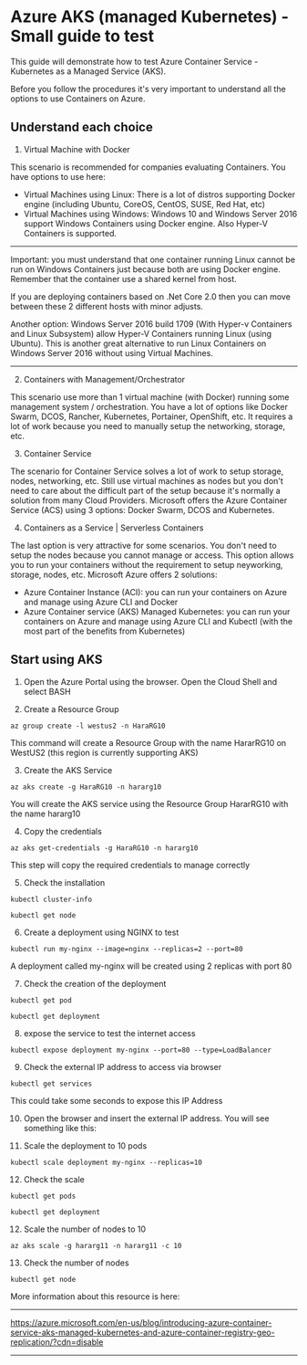 # Azure AKS (managed Kubernetes) - Small guide to test #

This guide will demonstrate how to test Azure Container Service - Kubernetes as a Managed Service (AKS). 

Before you follow the procedures it's very important to understand all the options to use Containers on Azure. 

## Understand each choice ##

1) Virtual Machine with Docker

This scenario is recommended for companies evaluating Containers. You have options to use here:
- Virtual Machines using Linux: There is a lot of distros supporting Docker engine (including Ubuntu, CoreOS, CentOS, SUSE, Red Hat, etc) 
- Virtual Machines using Windows: Windows 10 and Windows Server 2016 support Windows Containers using Docker engine. Also Hyper-V Containers is supported. 
---
Important: you must understand that one container running Linux cannot be run on Windows Containers  just because both are using Docker engine. Remember that the container use a shared kernel from host. 

If you are deploying containers based on .Net Core 2.0 then you can move between these 2 different hosts with minor adjusts. 

Another option: Windows Server 2016 build 1709 (With Hyper-v Containers and Linux Subsystem) allow Hyper-V Containers running Linux (using Ubuntu). This is another great alternative to run Linux Containers on Windows Server 2016 without using Virtual Machines. 

---

2) Containers with Management/Orchestrator

This scenario use more than 1 virtual machine (with Docker) running some management system / orchestration. You have a lot of options like Docker Swarm, DCOS, Rancher, Kubernetes, Portainer, OpenShift, etc. It requires a lot of work because you need to manually setup the networking, storage, etc. 


3) Container Service

The scenario for Container Service solves a lot of work to setup storage, nodes, networking, etc. Still use virtual machines as nodes but you don't need to care about the difficult part of the setup because it's normally a solution from many Cloud Providers. 
Microsoft offers the Azure Container Service (ACS) using 3 options: Docker Swarm, DCOS and Kubernetes. 


4) Containers as a Service | Serverless Containers

The last option is very attractive for some scenarios. You don't need to setup the nodes because you cannot manage or access. This option allows you to run your containers without the requirement to setup neyworking, storage, nodes, etc. 
Microsoft Azure offers 2 solutions:
- Azure Container Instance (ACI): you can run your containers on Azure and manage using Azure CLI and Docker
- Azure Container service (AKS) Managed Kubernetes: you can run your containers on Azure and manage using Azure CLI and Kubectl (with the most part of the benefits from Kubernetes)


## Start using AKS ##

1) Open the Azure Portal using the browser. Open the Cloud Shell and select BASH



2) Create a Resource Group

```
az group create -l westus2 -n HaraRG10
``` 

This command will create a Resource Group with the name HararRG10 on WestUS2 (this region is currently supporting AKS)

3) Create the AKS Service

```
az aks create -g HaraRG10 -n hararg10
```

You will create the AKS service using the Resource Group HararRG10 with the name hararg10

4) Copy the credentials

```
az aks get-credentials -g HaraRG10 -n hararg10
```

This step will copy the required credentials to manage correctly

5) Check the installation

```
kubectl cluster-info
```
```
kubectl get node
```

6) Create a deployment using NGINX to test

```
kubectl run my-nginx --image=nginx --replicas=2 --port=80
```

A deployment called my-nginx will be created using 2 replicas with port 80

7) Check the creation of the deployment

```
kubectl get pod
```
```
kubectl get deployment
```

8) expose the service to test the internet access

```
kubectl expose deployment my-nginx --port=80 --type=LoadBalancer
```

9) Check the external IP address to access via browser

```
kubectl get services
```

This could take some seconds to expose this IP Address

10) Open the browser and insert the external IP address. You will see something like this:


11) Scale the deployment to 10 pods

```
kubectl scale deployment my-nginx --replicas=10
```

12) Check the scale

```
kubectl get pods
```
```
kubectl get deployment
```

12) Scale the number of nodes to 10

```
az aks scale -g hararg11 -n hararg11 -c 10
```

13) Check the number of nodes

```
kubectl get node
```



More information about this resource is here:

--- 

https://azure.microsoft.com/en-us/blog/introducing-azure-container-service-aks-managed-kubernetes-and-azure-container-registry-geo-replication/?cdn=disable

--- 



